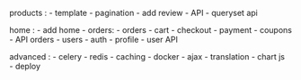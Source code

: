 products :
    - template
    - pagination
    - add review
    - API
    - queryset api

 home :
    - add home
    - orders:
    - orders
    - cart
    - checkout
    - payment
    - coupons
    - API orders
    - users
    - auth
    - profile
    - user API

advanced :
    - celery
    - redis
    - caching
    - docker
    - ajax
    - translation
    - chart js 
    - deploy
